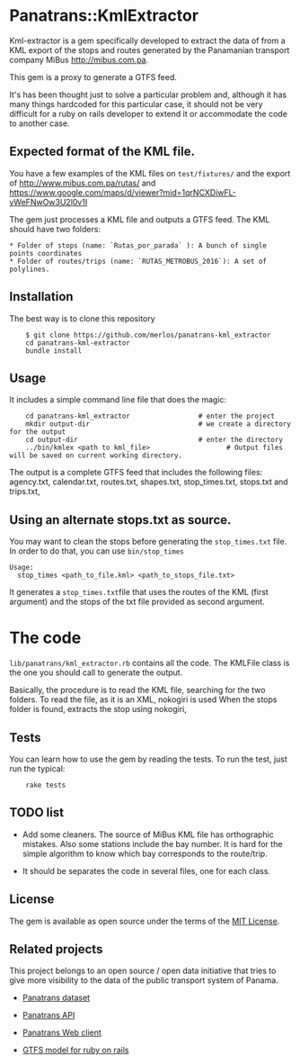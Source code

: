 # Panatrans::KmlExtractor

Kml-extractor is a gem specifically developed to extract the data of from a KML export of the stops and routes generated by the Panamanian transport company MiBus http://mibus.com.pa.

This gem is a proxy to generate a GTFS feed.

It's has been thought just to solve a particular problem and, although it has many things hardcoded for this particular case, it should not be very difficult for a ruby on rails developer to extend it or accommodate the code to another case.

## Expected format of the KML file.

You have a few examples of the KML files on `test/fixtures/` and the export of http://www.mibus.com.pa/rutas/ and https://www.google.com/maps/d/viewer?mid=1qrNCXDiwFL-yWeFNwOw3U2l0v1I


The gem just processes a KML file and outputs a GTFS feed. The KML should have two folders:

    * Folder of stops (name: `Rutas_por_parada` ): A bunch of single points coordinates
    * Folder of routes/trips (name: `RUTAS_METROBUS_2016`): A set of polylines.

## Installation

The best way is to clone this repository

```
    $ git clone https://github.com/merlos/panatrans-kml_extractor
    cd panatrans-kml-extractor
    bundle install
```

## Usage

It includes a simple command line file that does the magic:

```
    cd panatrans-kml_extractor                 # enter the project
    mkdir output-dir                           # we create a directory for the output
    cd output-dir                              # enter the directory
    ../bin/kmlex <path to kml_file>                   # Output files will be saved on current working directory.

```
The output is a complete GTFS feed that includes the following files: agency.txt, calendar.txt, routes.txt, shapes.txt, stop_times.txt, stops.txt and trips.txt,

## Using an alternate stops.txt as source.

You may want to clean the stops before generating the `stop_times.txt` file. In
order to do that, you can use  `bin/stop_times`

```
Usage:
  stop_times <path_to_file.kml> <path_to_stops_file.txt>
```
It generates a `stop_times.txt`file that uses the routes of the KML (first argument)
and the stops of the  txt file provided as second argument.

# The code
`lib/panatrans/kml_extractor.rb` contains all the code. The KMLFile class is the one you should call to generate the output.

Basically, the procedure is to read the KML file, searching for the two folders. To read the file, as it is an XML, nokogiri is used When the stops folder is found, extracts the stop using nokogiri,

## Tests

You can learn how to use the gem by reading the tests.
To run the test, just run the typical:

```
    rake tests
```

## TODO list

 * Add some cleaners. The source of MiBus KML file has orthographic mistakes. Also
 some stations include the bay number. It is hard for the simple algorithm to
 know which bay corresponds to the route/trip.

 * It should be separates the code in several files, one for each class.

## License

The gem is available as open source under the terms of the [MIT License](http://opensource.org/licenses/MIT).


## Related projects

This project belongs to an open source / open data initiative that tries to give more visibility to the data of the public transport system of Panama.

  * [Panatrans dataset](https://github.com/merlos/panatrans-dataset)

  * [Panatrans API](https://github.com/merlos/panatrans-api)

  * [Panatrans Web client](https://github.com/merlos/panatrans-web)

  * [GTFS model for ruby on rails](https://github.com/merlos/gtfs-api)
